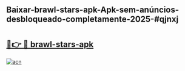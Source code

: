 ## Baixar-brawl-stars-apk-Apk-sem-anúncios-desbloqueado-completamente-2025-#qjnxj

# <h2><a href="https://ainizakaria.my?title=brawl-stars-apk&ref=20M">🔗👉 🔴 brawl-stars-apk</a></h2>

[![acn](https://github.com/user-attachments/assets/0f9c940e-d8b0-45ae-aac7-cd30a18b3e1c)](https://ainizakaria.my?title=brawl-stars-apk&ref=20M)

